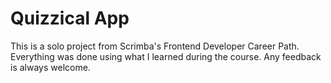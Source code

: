 # Quizzical App

This is a solo project from Scrimba's Frontend Developer Career Path. Everything was done using what I learned during the course. Any feedback is always welcome.
